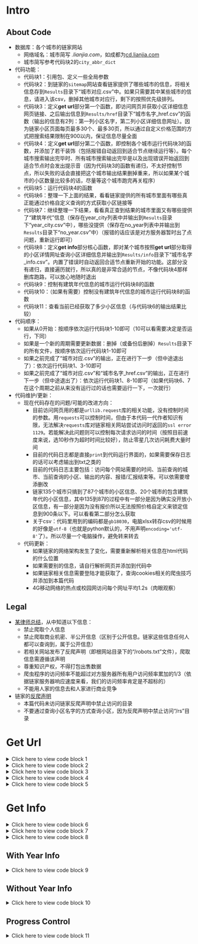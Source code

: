 # Intro
## About Code

- 数据库：各个城市的链家网站
   - 网络域名：城市简写 *.lianjia.com*，如成都为[cd.lianjia.com](https://cd.lianjia.com/)
   - 城市简写参考代码块2的`city_abbr_dict`
- 代码功能：
   - 代码块1：引用包、定义一些全局参数
   - 代码块2：到链家的`sitemap`网站查看链家提供了哪些城市的信息，将相关信息存到`Results`目录下“城市对应.csv”中。如果只需要其中某些城市的信息，请进入该csv，删掉其他城市对应行，剩下的按照优先级排列。
   - 代码块3：定义**get url**部分第一个函数，即访问网页并获取小区详细信息网页链接、之后输出信息到`Results/href`目录下“城市名字_href.csv”的函数（输出的信息有2列：第一列小区名字，第二列小区详细信息网址）。因为链家小区页面每页最多30个、最多30页，所以通过自定义价格范围的方式把搜索结果限制在900以内，保证信息尽量全面
   - 代码块4：定义**get url**部分第二个函数，即控制各个城市运行代码块3的函数，并添加了若干装饰（包括报错自动返回到适合节点继续运行等）。每个城市搜索输出完毕时、所有城市搜索输出完毕是以及出现错误开始返回到适合节点时会发出提示音（因为代码块3的函数有递归，不太好控制节点，所以失败的话会直接把这个城市输出结果删掉重来，所以如果某个城市的小区数量比较多的话，尽量等这个城市跑完再关程序）
   - 代码块5：运行代码块4的函数
   - 代码块6：整理一下上面的结果，看看链家提供的所有城市里面有哪些真正能通过价格自定义查询的方式获取小区链接等
   - 代码块7：继续整理一下结果，看看真正查到结果的城市里面又有哪些提供了“建筑年代”信息（保存在year_city列表中并输出到`Results`目录下“year_city.csv”中），哪些没提供（保存在no_year列表中并输出到`Results`目录下“no_year.csv”中）（报错的话应该是对方服务器暂时出了点问题，重新运行即可）
   - 代码块8：定义**get info**部分核心函数，即对某个城市按照**get url**部分取得的小区详情网址查询小区详细信息并输出到`Results/info`目录下“城市名字_info.csv”。内置了错误时自动返回合适节点重新开始的功能。这部分没有递归，直接遍历就行，所以真的是非常合适的节点，不像代码块4那样删库跑路，可以放心地随时退出
   - 代码块9：控制有建筑年代信息的城市运行代码块8的函数
   - 代码块10：（如果有需要）控制没有建筑年代信息的城市运行代码块8的函数
   - 代码块11：查看当前已经获取了多少小区信息（与代码块6的输出结果比较）
- 代码顺序：
   - 如果从0开始：按顺序依次运行代码块1-10即可（10可以看需要决定是否运行，下同）
   - 如果是一个新的周期需要更新数据：删掉（或备份后删掉）`Results`目录下的所有文件，按顺序依次运行代码块1-10即可
   - 如果之前完成了“城市对应.csv”的输出，正在进行下一步（但中途退出了）：依次运行代码块1、3-10即可
   - 如果之前完成了“城市对应.csv”和“城市名字_href.csv”的输出，正在进行下一步（但中途退出了）：依次运行代码块1、8-10即可（如果代码块6、7在这个周期之前从来没有运行过的话也需要运行一下，一次就行）
- 代码维护/更新：
   - 现在代码存在的问题/可能的改进方向：
      - 目前访问网页用的都是`urllib.request`库的相关功能，没有控制时间的参数。用`requests`可以控制时间，但由于本代码一代作者知识有限，无法解决`requests`库对链家相关网站尝试访问时返回的`ssl error 1129`。若能解决此问题则可以控制每次请求访问的时间（按照目前速度来说，选10秒作为超时时间比较好），防止零星几次访问耗费大量时间
      - 目前的代码日志都是直接`print`到代码运行界面的，如果需要保存日志的话可以考虑输出到txt之类的
      - 目前的代码日志主要包括：访问每个网站需要的时间、当前查询的城市、当前查询的小区、输出的内容、报错/汇报结束等。可以依需要增添删改
      - 链家135个城市只搞到了87个城市的小区信息、20个城市的包含建筑年代的小区信息，其中135到87的过程中有一部分是因为确实没开放小区信息，有一部分是因为没有报价所以无法按照价格自定义来锁定信息到900条以下。可以看看第二部分怎么获取
      - 关于csv：代码里用到的编码都是`gb18030`，电脑xlsx转存csv的时候用的好像是`utf-8`（也就是python默认的，不用声明`encoding='utf-8'`了）。所以尽量一个电脑操作，避免转来转去
   - 代码更新：
      - 如果链家的网络架构发生了变化，需要重新解析相关信息在html代码的什么位置
      - 如果需要别的信息，请自行解析网页并添加到代码中
      - 如果链家相关信息需要登陆才能获取了，查询cookies相关的爬虫技巧并添加到本篇代码
      - 4G移动网络的热点或校园网访问每个网址平均1.2s（肉眼观察）
## Legal

- [某律师总结](https://www.xianjichina.com/news/details_166565.html)，从中知道以下信息：
   - 禁止爬取个人信息
   - 禁止爬取商业机密、半公开信息（区别于公开信息。链家这些信息任何人都可以查询到，属于公开信息）
   - 若相关网站发布了反爬声明（即根网站目录下的“/robots.txt”文件），爬取信息需遵循该声明
   - 尊重知识产权，不得打包出售数据
   - 爬虫程序的访问频率不能超过对方服务器所有用户访问频率累加的1/3（依据链家服务器响应速度来看，我们的访问频率肯定是不超标的）
   - 不能用人家的信息去和人家进行商业竞争
- 链家的[反爬声明](https://bj.lianjia.com/robots.txt/)
   - 本篇代码未访问链家反爬声明中禁止访问的目录
   - 不要通过查询小区名字的方式查询小区，因为反爬声明中禁止访问“/rs”目录
# Get Url
<details>
   <summary>Click here to view code block 1</summary>
   
```python
# 1.初始化
from bs4 import BeautifulSoup#用来解析获得的html代码
import os#文件管理
from urllib import request#用来访问网页
from urllib.request import urlopen#用来访问网页
import csv#用来写入csv
import numpy as np#处理数据
import pandas as pd#读入、处理数据
import time#主要用time.time()查看当前时间、监控运行时间
import winsound#提示音
from math import floor, ceil#向下/上取整，用来自定义递归时处理价格

#定义请求头，以防被对方网站识别为爬虫程序被墙掉
headers={'User-Agent':'Mozilla/5.0 (Windows NT 10.0; Win64; x64) AppleWebKit/537.36 (KHTML, like Gecko) Chrome/97.0.4692.71 Safari/537.36 Edg/97.0.1072.55'}
#创建一个Results文件夹用来存放结果
if not os.path.exists('Results'):
    os.mkdir('Results')
if not os.path.exists('Results/href'):
    os.mkdir('Results/href')
if not os.path.exists('Results/info'):
    os.mkdir('Results/info')
```
   </details>
<details>
   <summary>Click here to view code block 2</summary>
   
```python
# 2.查看链家提供了哪些城市的子网站
sitemap_url='https://bj.lianjia.com/sitemap/' #链家索引网站
req=request.Request(url=sitemap_url,headers=headers) #定义请求方式
string=request.urlopen(req).read().decode() #请求访问
soup=BeautifulSoup(string,features='html.parser') #soup解析
name_li=[a.findAll('a')[0].contents[0] for a in soup.findAll('li',{'class':"fir_li"})] #链家数据库有的所有城市名字
abbr_li=[a.find('a')['href'].replace('//','').replace('.lianjia.com/sitemap/','') for a in soup.findAll('li',{'class':"fir_li"})] #城市对应简写
city_abbr_dict=dict()#城市名（汉字）和链家简写（英文）的对应字典（在当前代码块的下半部分写入信息），没什么用，可以拎出来查看一下
# 下面输入到表格
try:#如果原来有先删了
    os.remove('Results/城市对应.csv')
except:
    pass
output=open('Results/城市对应.csv','a',newline='',encoding='gb18030')
csv_write=csv.writer(output,dialect='excel')
csv_write.writerow(('城市','简写'))
for i in range(len(name_li)):
    csv_write.writerow((name_li[i],abbr_li[i]))
    city_abbr_dict[name_li[i]]=abbr_li[i]
output.close()
print('写入完毕')
```
   </details>
<details>
   <summary>Click here to view code block 3</summary>
   
```python
# 3.定义一个函数，输入城市名，就开始按价格自定义查询小区信息，超过900就一分为2继续查询（注意把小数处理为整数，整数互相拆分）输出两列：小区名字，网址
def find_900(start_time,city_name,city_abbr,price_floor,price_ceil):#价格是整数，单位是元
    a_time=time.time()
    print('当前搜索%s价格在%i以上%i以下的小区信息，网址为：'%(city_name,price_floor,price_ceil))
    #发现西安的子网站会对“0.00”之类的查询值产生不理解，所以还是得精确保留小数位数啊
    if price_floor%10000==0:
        if price_ceil%10000==0:
            url='https://%s.lianjia.com/xiaoqu/bp%.0fep%.0f/'%(city_abbr,price_floor/10000,price_ceil/10000)
        elif price_ceil%1000==0:
            url='https://%s.lianjia.com/xiaoqu/bp%.0fep%.1f/'%(city_abbr,price_floor/10000,price_ceil/10000)
        elif price_ceil%100==0:
            url='https://%s.lianjia.com/xiaoqu/bp%.0fep%.2f/'%(city_abbr,price_floor/10000,price_ceil/10000)
        elif price_ceil%10==0:
            url='https://%s.lianjia.com/xiaoqu/bp%.0fep%.3f/'%(city_abbr,price_floor/10000,price_ceil/10000)
        else:
            url='https://%s.lianjia.com/xiaoqu/bp%.0fep%.4f/'%(city_abbr,price_floor/10000,price_ceil/10000)
    elif price_floor%1000==0:
        if price_ceil%10000==0:
            url='https://%s.lianjia.com/xiaoqu/bp%.1fep%.0f/'%(city_abbr,price_floor/10000,price_ceil/10000)
        elif price_ceil%1000==0:
            url='https://%s.lianjia.com/xiaoqu/bp%.1fep%.1f/'%(city_abbr,price_floor/10000,price_ceil/10000)
        elif price_ceil%100==0:
            url='https://%s.lianjia.com/xiaoqu/bp%.1fep%.2f/'%(city_abbr,price_floor/10000,price_ceil/10000)
        elif price_ceil%10==0:
            url='https://%s.lianjia.com/xiaoqu/bp%.1fep%.3f/'%(city_abbr,price_floor/10000,price_ceil/10000)
        else:
            url='https://%s.lianjia.com/xiaoqu/bp%.1fep%.4f/'%(city_abbr,price_floor/10000,price_ceil/10000)
    elif price_floor%100==0:
        if price_ceil%10000==0:
            url='https://%s.lianjia.com/xiaoqu/bp%.2fep%.0f/'%(city_abbr,price_floor/10000,price_ceil/10000)
        elif price_ceil%1000==0:
            url='https://%s.lianjia.com/xiaoqu/bp%.2fep%.1f/'%(city_abbr,price_floor/10000,price_ceil/10000)
        elif price_ceil%100==0:
            url='https://%s.lianjia.com/xiaoqu/bp%.2fep%.2f/'%(city_abbr,price_floor/10000,price_ceil/10000)
        elif price_ceil%10==0:
            url='https://%s.lianjia.com/xiaoqu/bp%.2fep%.3f/'%(city_abbr,price_floor/10000,price_ceil/10000)
        else:
            url='https://%s.lianjia.com/xiaoqu/bp%.2fep%.4f/'%(city_abbr,price_floor/10000,price_ceil/10000)
    elif price_floor%10==0:
        if price_ceil%10000==0:
            url='https://%s.lianjia.com/xiaoqu/bp%.3fep%.0f/'%(city_abbr,price_floor/10000,price_ceil/10000)
        elif price_ceil%1000==0:
            url='https://%s.lianjia.com/xiaoqu/bp%.3fep%.1f/'%(city_abbr,price_floor/10000,price_ceil/10000)
        elif price_ceil%100==0:
            url='https://%s.lianjia.com/xiaoqu/bp%.3fep%.2f/'%(city_abbr,price_floor/10000,price_ceil/10000)
        elif price_ceil%10==0:
            url='https://%s.lianjia.com/xiaoqu/bp%.3fep%.3f/'%(city_abbr,price_floor/10000,price_ceil/10000)
        else:
            url='https://%s.lianjia.com/xiaoqu/bp%.3fep%.4f/'%(city_abbr,price_floor/10000,price_ceil/10000)
    else:
        if price_ceil%10000==0:
            url='https://%s.lianjia.com/xiaoqu/bp%.4fep%.0f/'%(city_abbr,price_floor/10000,price_ceil/10000)
        elif price_ceil%1000==0:
            url='https://%s.lianjia.com/xiaoqu/bp%.4fep%.1f/'%(city_abbr,price_floor/10000,price_ceil/10000)
        elif price_ceil%100==0:
            url='https://%s.lianjia.com/xiaoqu/bp%.4fep%.2f/'%(city_abbr,price_floor/10000,price_ceil/10000)
        elif price_ceil%10==0:
            url='https://%s.lianjia.com/xiaoqu/bp%.4fep%.3f/'%(city_abbr,price_floor/10000,price_ceil/10000)
        else:
            url='https://%s.lianjia.com/xiaoqu/bp%.4fep%.4f/'%(city_abbr,price_floor/10000,price_ceil/10000)
    print(url)
    try:
        req=request.Request(url=url,headers=headers) #定义请求方式
        string=request.urlopen(req).read().decode() #请求访问
        print('访问当前网页消耗时间为%.2f秒'%(time.time()-a_time))
    except:
        a_time=time.time()
        print('第一次尝试失败，进行第二次尝试')
        req=request.Request(url=url,headers=headers) #定义请求方式
        string=request.urlopen(req).read().decode() #请求访问
        print('访问当前网页消耗时间为%.2f秒'%(time.time()-a_time))
    soup=BeautifulSoup(string,features='html.parser') #soup解析
    try:
        community_num=int(soup.findAll('h2',{'class':"total fl"})[0].findAll('span')[0].contents[0])
    except:
        print('该城市无小区信息或无法通过自定义价格查询')
        return
    if community_num>900:
        print('当前范围有%i个小区，超过900，开始递归'%community_num)
        if time.time()-start_time<60:
            print('本轮共运行了%.2f秒'%(time.time()-start_time))
        else:
            print('本轮共运行了%.2f分钟'%((time.time()-start_time)/60))
        find_900(start_time,city_name,city_abbr,price_floor,floor((price_floor+price_ceil)/2+0.1))
        find_900(start_time,city_name,city_abbr,ceil((price_floor+price_ceil)/2+0.1),price_ceil)
        return
    elif community_num==0:
        print('当前范围无小区')
        return
    else:#开始输出
        print('当前范围有%i个小区'%community_num)
        now_num=len(soup.findAll('div',{'class':"info"}))
        for j in range(now_num):
            output=open('Results/href/%s_href.csv'%city_name,'a',newline='',encoding='gb18030')
            csv_write=csv.writer(output,dialect='excel')
            csv_write.writerow((soup.findAll('div',{'class':"info"})[j].find('a',{'target':"_blank"}).contents[0],soup.findAll('div',{'class':"info"})[j].find('a',{'target':"_blank"})['href']))
            output.close()
            print((soup.findAll('div',{'class':"info"})[j].find('a',{'target':"_blank"}).contents[0],soup.findAll('div',{'class':"info"})[j].find('a',{'target':"_blank"})['href']),'已输出')
        print('第1/%i页输出完毕'%ceil(community_num/30))
        if time.time()-start_time<60:
            print('本轮共运行了%.2f秒'%(time.time()-start_time))
        else:
            print('本轮共运行了%.2f分钟'%((time.time()-start_time)/60))
        for j in range(1,ceil(community_num/30)):
            a_time=time.time()
            print('进入第%i/%i页，网址为：'%(j+1,ceil(community_num/30)))
            print(url+'pg%i/'%(j+1))
            try:
                req=request.Request(url=url+'pg%i'%(j+1),headers=headers)
                string=request.urlopen(req).read().decode()
                print('访问当前网页消耗时间为%.2f秒'%(time.time()-a_time))
            except:
                a_time=time.time()
                print('第一次尝试失败，进行第二次尝试')
                req=request.Request(url=url+'pg%i'%(j+1),headers=headers)
                string=request.urlopen(req).read().decode()
                print('访问当前网页消耗时间为%.2f秒'%(time.time()-a_time))
            soup=BeautifulSoup(string,features='html.parser')
            now_num=len(soup.findAll('div',{'class':"info"}))
            for k in range(now_num):
                output=open('Results/href/%s_href.csv'%city_name,'a',newline='',encoding='gb18030')
                csv_write=csv.writer(output,dialect='excel')
                csv_write.writerow((soup.findAll('div',{'class':"info"})[k].find('a',{'target':"_blank"}).contents[0],soup.findAll('div',{'class':"info"})[k].find('a',{'target':"_blank"})['href']))
                output.close()
                print((soup.findAll('div',{'class':"info"})[k].find('a',{'target':"_blank"}).contents[0],soup.findAll('div',{'class':"info"})[k].find('a',{'target':"_blank"})['href']),'已输出')
            print('第%i/%i页输出完毕'%(j+1,ceil(community_num/30)))
            if time.time()-start_time<60:
                print('本轮共运行了%.2f秒'%(time.time()-start_time))
            else:
                print('本轮共运行了%.2f分钟'%((time.time()-start_time)/60))
        print('当前搜索结果输出完毕')
        return
```
   </details>
<details>
   <summary>Click here to view code block 4</summary>
   
```python
# 4.定义一个函数，对各个城市运行上面的函数，并加入相关控制功能 以便在出错时自动在合适节点重新运行
def all_country_community_info(start_time):
    try:
        abbr_df=pd.read_csv('Results/城市对应.csv',encoding='gb18030')
        for i in range(len(abbr_df.iloc[:,0])):
            try:
                city_df=pd.read_csv('Results/href/%s_href.csv'%abbr_df.iloc[i,0],encoding='gb18030')
                if city_df.iloc[-1,0]=='输出完毕':
                    print('%s之前已输出完毕'%abbr_df.iloc[i,0])
                    continue
                else:
                    os.remove('Results/href/%s_href.csv'%abbr_df.iloc[i,0])
                    print('删库跑路')
                    output=open('Results/href/%s_href.csv'%abbr_df.iloc[i,0],'a',newline='',encoding='gb18030')
                    csv_write=csv.writer(output,dialect='excel')
                    csv_write.writerow(('小区名称','小区链接'))
                    output.close()
                    find_900(start_time,abbr_df.iloc[i,0],abbr_df.iloc[i,1],0,1000000)
                    output=open('Results/href/%s_href.csv'%abbr_df.iloc[i,0],'a',newline='',encoding='gb18030')
                    csv_write=csv.writer(output,dialect='excel')
                    csv_write.writerow(('输出完毕',))
                    output.close()
                    winsound.MessageBeep()
                    print('%s已输出完毕'%abbr_df.iloc[i,0])
            except:
                output=open('Results/href/%s_href.csv'%abbr_df.iloc[i,0],'a',newline='',encoding='gb18030')
                csv_write=csv.writer(output,dialect='excel')
                csv_write.writerow(('小区名称','小区链接'))
                output.close()
                find_900(start_time,abbr_df.iloc[i,0],abbr_df.iloc[i,1],0,1000000)
                output=open('Results/href/%s_href.csv'%abbr_df.iloc[i,0],'a',newline='',encoding='gb18030')
                csv_write=csv.writer(output,dialect='excel')
                csv_write.writerow(('输出完毕',))
                output.close()
                winsound.MessageBeep()
                print('%s已输出完毕'%abbr_df.iloc[i,0])
        print('全部输出完毕')
        winsound.MessageBeep()
        return
    except:
        print('遇到未知错误，重来')
        winsound.MessageBeep()
        all_country_community_info(start_time)
        return
```
   </details>
<details>
   <summary>Click here to view code block 5</summary>
   
```python
# 5.运行这部分
all_country_community_info(time.time())
```
   </details>

# Get Info
<details>
   <summary>Click here to view code block 6</summary>
   
```python
# 6.进行一些数据处理
city_name=[name[:-9] for name in os.listdir('Results/href') if '_href.csv' in name]
href=[(i,pd.read_csv('Results/href/%s_href.csv'%i,encoding='gb18030').iloc[0,1]) for i in city_name if type(pd.read_csv('Results/href/%s_href.csv'%i,encoding='gb18030').iloc[0,1])==type('a')]
length=[len(pd.read_csv('Results/href/%s_href.csv'%i,encoding='gb18030').iloc[:,0])-1 for i in city_name]
print('当前%i个城市共有%i条信息'%(len(href),sum(length)))
```
   </details>
<details>
   <summary>Click here to view code block 7</summary>
   
```python
# 7.查看各个城市的链家网站都有什么信息
try:
    os.remove('Results/year_city.csv')
    os.remove('Results/no_year.csv')
except:
    pass
output=open('Results/year_city.csv','a',newline='',encoding='gb18030')
csv_write=csv.writer(output,dialect='excel')
csv_write.writerow(['city','parameter'])
output.close()
output=open('Results/no_year.csv','a',newline='',encoding='gb18030')
csv_write=csv.writer(output,dialect='excel')
csv_write.writerow(['city','parameter'])
output.close()
year_city=[]
no_year=[]
for i in href:
    req=request.Request(url=i[1],headers=headers)
    string=request.urlopen(req).read().decode()
    soup=BeautifulSoup(string,features='html.parser')
    if [a.contents[0] for a in soup.findAll('span',{'class':"xiaoquInfoLabel"})][0]=='建筑年代':
        year_city.append((i[0],[a.contents[0] for a in soup.findAll('span',{'class':"xiaoquInfoLabel"})]))
        output=open('Results/year_city.csv','a',newline='',encoding='gb18030')
        csv_write=csv.writer(output,dialect='excel')
        csv_write.writerow([year_city[-1][0],str(year_city[-1][1])])
        output.close()
    else:
        no_year.append((i[0],[a.contents[0] for a in soup.findAll('span',{'class':"xiaoquInfoLabel"})]))
        output=open('Results/no_year.csv','a',newline='',encoding='gb18030')
        csv_write=csv.writer(output,dialect='excel')
        csv_write.writerow([no_year[-1][0],str(no_year[-1][1])])
        output.close()
    print('%s相关已输出；'%i[0],end='')
print('')
length=[len(pd.read_csv('Results/href/%s_href.csv'%i[0],encoding='gb18030').iloc[:,0])-1 for i in year_city]
print('有建筑年代信息的城市有%i个，共有%i条信息'%(len(year_city),sum(length)))
```
   </details>
<details>
   <summary>Click here to view code block 8</summary>
   
```python
# 8.函数：输入（起始时间、）城市名，读入href.csv，尝试读入info.csv，如果没有就写入表头、从头访问，如果有就看看长度、从没输入的下一个位置开始访问
def city_detail(start_time,city_name,city_head):
    try:
        href_df=pd.read_csv('Results/href/%s_href.csv'%city_name,encoding='gb18030')
    except:
        print('未获取到%s小区链接信息'%city_name)
        winsound.MessageBeep()
        return
    try:#看看有没有输出表格
        city_info=pd.read_csv('Results/info/%s_info.csv'%city_name,encoding='gb18030')
    except:#如果没有先弄个表头
        output=open('Results/info/%s_info.csv'%city_name,'a',newline='',encoding='gb18030')
        csv_write=csv.writer(output,dialect='excel')
        temp_li=['小区名称','地址','参考价格']
        temp_li.extend(city_head[:-1])
        csv_write.writerow(temp_li)
        output.close()
        city_detail(start_time,city_name,city_head)
        return
    if len(city_info)==len(href_df)-1:
        print('%s信息之前已查询完毕'%city_name)
        print('-----------------------------------------------------------------------------------------------------------------------------------')
        return
    for i in range(len(city_info),len(href_df)-1):
        a_time=time.time()
        try:
            print('当前访问小区为“%s”，为%s的第%i/%i个，网页为：'%(href_df.iloc[i,0],city_name,i+1,len(href_df)-1))
            print(href_df.iloc[i,1])
            req=request.Request(url=href_df.iloc[i,1],headers=headers) #定义请求方式
            string=request.urlopen(req).read().decode() #请求访问
            print('访问当前网页耗费时间为%.2f秒'%(time.time()-a_time))
        except:
            print('访问网页失败，再次尝试')
            city_detail(start_time,city_name,city_head)
            return
        if '推荐了' in string:
            print('未找到当前小区信息')
            output=open('Results/info/%s_info.csv'%city_name,'a',newline='',encoding='gb18030')
            csv_write=csv.writer(output,dialect='excel')
            csv_write.writerow([href_df.iloc[i,0],'未找到当前小区信息'])
            output.close()
        else:
            soup=BeautifulSoup(string,features='html.parser') #soup解析
            out_list=[href_df.iloc[i,0]]
            try: #获取地址
                out_list.append(soup.findAll('div',{'class':'detailDesc'})[0].contents[0])
            except:
                out_list.append('当前网页找不到元素（地址）')
                print('当前网页找不到元素（地址）')
            try: #获取参考价格
                out_list.append(soup.findAll('span',{'class':'xiaoquUnitPrice'})[0].contents[0])
            except:
                out_list.append('当前网页找不到元素（价格）')
                print('当前网页找不到元素（价格）')
            try: #获取建筑年代等
                out_list.extend((a.contents[0] for a in soup.findAll('span',{'class':'xiaoquInfoContent'})[:-1]))
            except:
                out_list.append('当前网页找不到元素（建筑年代等）')
            output=open('Results/info/%s_info.csv'%city_name,'a',newline='',encoding='gb18030')
            csv_write=csv.writer(output,dialect='excel')
            csv_write.writerow(out_list)
            output.close()
            print(out_list,'已输出')
        if time.time()-start_time<60:
            print('本城市共运行了%.2f秒'%(time.time()-start_time))
        else:
            print('本城市共运行了%.2f分钟'%((time.time()-start_time)/60))
        print('-----------------------------------------------------------------------------------------------------------------------------------')
    winsound.MessageBeep()
    print('%s的小区信息查询并输出完毕'%city_name)
    return
```
   </details>
   
## With Year Info

<details>
   <summary>Click here to view code block 9</summary>
   
```python
# 9.访问有建成年份信息的城市小区信息
year_df=pd.read_csv('Results/year_city.csv',encoding='gb18030')
year_city=[(year_df.iloc[i,0],eval(year_df.iloc[i,1])) for i in range(len(year_df))]
for i in range(len(year_city)):
    print('开始查询%s的小区信息'%year_city[i][0])
    city_detail(time.time(),year_city[i][0],year_city[i][1])
```
   </details>
   
## Without Year Info
   
<details>
   <summary>Click here to view code block 10</summary>
   
```python
# 10.（如果需要）访问没有建成年份信息的城市小区信息
noyear_df=pd.read_csv('Results/no_year.csv',encoding='gb18030')
no_year=[(noyear_df.iloc[i,0],eval(noyear_df.iloc[i,1])) for i in range(len(noyear_df))]
for i in range(len(no_year)):
    print('开始查询%s的小区信息'%no_year[i][0])
    city_detail(time.time(),no_year[i][0],no_year[i][1])
```
   </details>
   
## Progress Control
   
<details>
   <summary>Click here to view code block 11</summary>
   
```python
# 11.看看进行到哪了
city_name=[name[:-9] for name in os.listdir('Results/info') if '_info.csv' in name]
length=[len(pd.read_csv('Results/info/%s_info.csv'%i,encoding='gb18030').iloc[:,0])-1 for i in city_name]
print('当前%i个城市共有%i条信息'%(len(city_name),sum(length)))
```
   </details>
